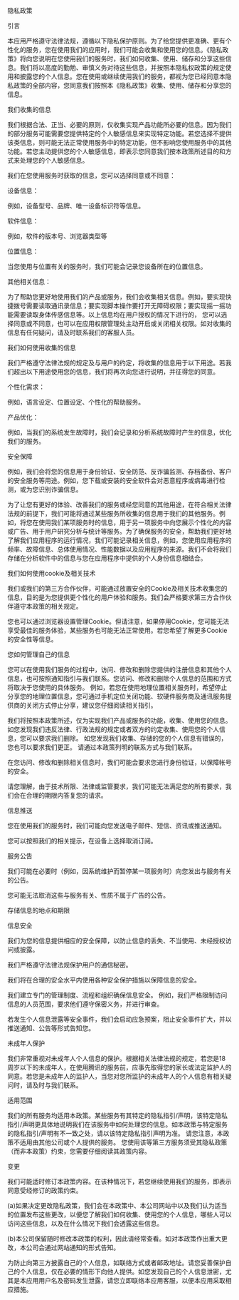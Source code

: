 隐私政策

引言

本应用严格遵守法律法规，遵循以下隐私保护原则。为了给您提供更准确、更有个性化的服务，您在使用我们的应用时，我们可能会收集和使用您的信息。《隐私政策》将向您说明在您使用我们的服务时，我们如何收集、使用、储存和分享这些信息。我们将以高度的勤勉、审慎义务对待这些信息，并按照本隐私权政策的规定使用和披露您的个人信息。您在使用或继续使用我们的服务，都视为您已经同意本隐私政策的全部内容，您同意我们按照本《隐私政策》收集、使用、储存和分享您的信息。

我们收集的信息

我们根据合法、正当、必要的原则，仅收集实现产品功能所必要的信息。因为我们的部分服务可能需要您提供特定的个人敏感信息来实现特定功能。若您选择不提供该类信息，则可能无法正常使用服务中的特定功能，但不影响您使用服务中的其他功能。若您主动提供您的个人敏感信息，即表示您同意我们按本政策所述目的和方式来处理您的个人敏感信息。

我们在您使用服务时获取的信息，您可以选择同意或不同意：

设备信息：

例如，设备型号、品牌、唯一设备标识符等信息。

软件信息：

例如，软件的版本号、浏览器类型等

位置信息：

当您使用与位置有关的服务时，我们可能会记录您设备所在的位置信息。

其他相关信息：

为了帮助您更好地使用我们的产品或服务，我们会收集相关信息。例如，要实现快捷拨号需要读取通讯录信息；要实现脚本操作要打开无障碍权限；要实现摇一摇功能需要读取身体传感信息等。以上信息均在用户授权的情况下进行的， 您可以选择同意或不同意，也可以在应用权限管理处主动开启或关闭相关权限。如对收集的信息有任何疑问，请及时联系我们的客服人员。


我们如何使用收集的信息

我们严格遵守法律法规的规定及与用户的约定，将收集的信息用于以下用途。若我们超出以下用途使用您的信息，我们将再次向您进行说明，并征得您的同意。

个性化需求：

例如，语言设定、位置设定、个性化的帮助服务。

产品优化：

例如，当我们的系统发生故障时，我们会记录和分析系统故障时产生的信息，优化我们的服务。

安全保障

例如，我们会将您的信息用于身份验证、安全防范、反诈骗监测、存档备份、客户的安全服务等用途。例如，您下载或安装的安全软件会对恶意程序或病毒进行检测，或为您识别诈骗信息。

为了让您有更好的体验、改善我们的服务或经您同意的其他用途，在符合相关法律法规的前提下，我们可能将通过某些服务所收集的信息用于我们的其他服务。例如，将您在使用我们某项服务时的信息，用于另一项服务中向您展示个性化的内容或广告、用于用户研究分析与统计等服务。为了确保服务的安全，帮助我们更好地了解我们应用程序的运行情况，我们可能记录相关信息，例如，您使用应用程序的频率、故障信息、总体使用情况、性能数据以及应用程序的来源。我们不会将我们存储在分析软件中的信息与您在应用程序中提供的个人身份信息相结合。

我们如何使用cookie及相关技术

我们或我们的第三方合作伙伴，可能通过放置安全的Cookie及相关技术收集您的信息，目的是为您提供更个性化的用户体验和服务。我们会严格要求第三方合作伙伴遵守本政策的相关规定。

您也可以通过浏览器设置管理Cookie。但请注意，如果停用Cookie，您可能无法享受最佳的服务体验，某些服务也可能无法正常使用。若您希望了解更多Cookie的安全性等信息。


您如何管理自己的信息

您可以在使用我们服务的过程中，访问、修改和删除您提供的注册信息和其他个人信息，也可按照通知指引与我们联系。您访问、修改和删除个人信息的范围和方式将取决于您使用的具体服务。 例如，若您在使用地理位置相关服务时，希望停止分享您的地理位置信息，您可通过手机定位关闭功能、软硬件服务商及通讯服务提供商的关闭方式停止分享，建议您仔细阅读相关指引。

我们将按照本政策所述，仅为实现我们产品或服务的功能，收集、使用您的信息。 如您发现我们违反法律、行政法规的规定或者双方的约定收集、使用您的个人信息，您可以要求我们删除。 如您发现我们收集、存储的您的个人信息有错误的，您也可以要求我们更正。 请通过本政策列明的联系方式与我们联系。

在您访问、修改和删除相关信息时，我们可能会要求您进行身份验证，以保障帐号的安全。

请您理解，由于技术所限、法律或监管要求，我们可能无法满足您的所有要求，我们会在合理的期限内答复您的请求。


信息推送

您在使用我们的服务时，我们可能向您发送电子邮件、短信、资讯或推送通知。

您可以按照我们的相关提示，在设备上选择取消订阅。


服务公告

我们可能在必要时（例如，因系统维护而暂停某一项服务时）向您发出与服务有关的公告。

您可能无法取消这些与服务有关、性质不属于广告的公告。

存储信息的地点和期限


信息安全

我们为您的信息提供相应的安全保障，以防止信息的丢失、不当使用、未经授权访问或披露。

我们严格遵守法律法规保护用户的通信秘密。

我们将在合理的安全水平内使用各种安全保护措施以保障信息的安全。

我们建立专门的管理制度、流程和组织确保信息安全。 例如，我们严格限制访问信息的人员范围，要求他们遵守保密义务，并进行审查。

若发生个人信息泄露等安全事件，我们会启动应急预案，阻止安全事件扩大，并以推送通知、公告等形式告知您。


未成年人保护

我们非常重视对未成年人个人信息的保护。根据相关法律法规的规定，若您是18周岁以下的未成年人，在使用腾讯的服务前，应事先取得您的家长或法定监护人的同意。若您是未成年人的监护人，当您对您所监护的未成年人的个人信息有相关疑问时，请及时与我们联系。

适用范围

我们的所有服务均适用本政策。某些服务有其特定的隐私指引/声明，该特定隐私指引/声明更具体地说明我们在该服务中如何处理您的信息。如本政策与特定服务的隐私指引/声明有不一致之处，请以该特定隐私指引声明为准。 请您注意，本政策不适用由其他公司或个人提供的服务。 您使用该等第三方服务须受其隐私政策（而非本政策）约束，您需要仔细阅读其政策内容。


变更

我们可能适时修订本政策内容。在该种情况下，若您继续使用我们的服务，即表示同意受经修订的政策约束。

(a)如果决定更改隐私政策，我们会在本政策中、本公司网站中以及我们认为适当的位置发布这些更改，以便您了解我们如何收集、使用您的个人信息，哪些人可以访问这些信息，以及在什么情况下我们会透露这些信息。

(b)本公司保留随时修改本政策的权利，因此请经常查看。如对本政策作出重大更改，本公司会通过网站通知的形式告知。

为防止向第三方披露自己的个人信息，如联络方式或者邮政地址。请您妥善保护自己的个人信息，仅在必要的情形下向他人提供。如您发现自己的个人信息泄密，尤其是本应用用户名及密码发生泄露，请您立即联络本应用客服，以便本应用采取相应措施。

 

 

 

 

